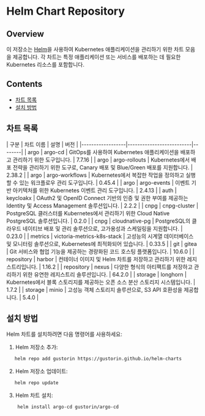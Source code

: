 # Helm Chart Repository

## Overview

이 저장소는 [Helm](https://helm.sh/)을 사용하여 Kubernetes 애플리케이션을 관리하기 위한 차트 모음을 제공합니다. 각 차트는 특정 애플리케이션 또는 서비스를 배포하는 데 필요한 Kubernetes 리소스를 포함합니다.

## Contents

- [차트 목록](#차트-목록)
- [설치 방법](#설치-방법)

## 차트 목록

| 구분 | 차트 이름         | 설명                       | 버전    |
|------------------|--------------------------|--------|
| argo | argo-cd          | GitOps를 사용하여 Kubernetes 애플리케이션을 배포하고 관리하기 위한 도구입니다. | 7.7.16  |
| argo | argo-rollouts    | Kubernetes에서 배포 전략을 관리하기 위한 도구로, Canary 배포 및 Blue/Green 배포를 지원합니다. | 2.38.2 |
| argo | argo-workflows   | Kubernetes에서 복잡한 작업을 정의하고 실행할 수 있는 워크플로우 관리 도구입니다. | 0.45.4  |
| argo | argo-events      | 이벤트 기반 아키텍처를 위한 Kubernetes 이벤트 관리 도구입니다. | 2.4.13  |
| auth | keycloakx                    | OAuth2 및 OpenID Connect 기반의 인증 및 권한 부여를 제공하는 Identity 및 Access Management 솔루션입니다. | 2.2.2  |
| cnpg | cnpg-cluster     | PostgreSQL 클러스터를 Kubernetes에서 관리하기 위한 Cloud Native PostgreSQL 솔루션입니다. | 0.2.0  |
| cnpg | cloudnative-pg   | PostgreSQL의 클라우드 네이티브 배포 및 관리 솔루션으로, 고가용성과 스케일링을 지원합니다. | 0.23.0  |
| metrics | victoria-metrics-k8s-stack   | 고성능의 시계열 데이터베이스 및 모니터링 솔루션으로, Kubernetes에 최적화되어 있습니다. | 0.33.5  |
| git  | gitea            | Git 서비스와 협업 기능을 제공하는 경량화된 코드 호스팅 플랫폼입니다.        | 10.6.0 |
| repository | harbor                       | 컨테이너 이미지 및 Helm 차트를 저장하고 관리하기 위한 레지스트리입니다.     | 1.16.2 |
| repository | nexus                       | 다양한 형식의 아티팩트를 저장하고 관리하기 위한 유연한 레지스트리 솔루션입니다.	     | 64.2.0 |
| storage | longhorn                     | Kubernetes에서 블록 스토리지를 제공하는 오픈 소스 분산 스토리지 시스템입니다. | 1.7.2  |
| storage | minio                        | 고성능 객체 스토리지 솔루션으로, S3 API 호환성을 제공합니다.                 | 5.4.0  |


## 설치 방법

Helm 차트를 설치하려면 다음 명령어를 사용하세요:

1. Helm 저장소 추가:

```bash
   helm repo add gustorin https://gustorin.github.io/helm-charts
```

2. Helm 저장소 업데이트:

```bash
   helm repo update
```

3. Helm 차트 설치:

```bash
    helm install argo-cd gustorin/argo-cd
```
